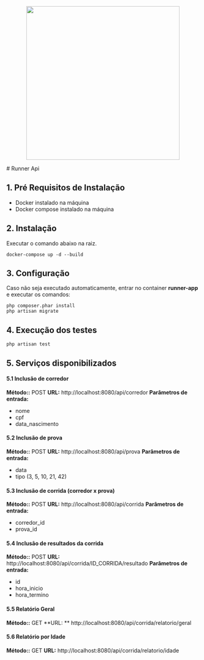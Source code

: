 <p align="center"><a href="https://laravel.com" target="_blank"><img src="https://www.flaticon.com/svg/static/icons/svg/606/606712.svg" width="400"></a></p>
# Runner Api

## 1. Pré Requisitos de Instalação

- Docker instalado na máquina
- Docker compose instalado na máquina

## 2. Instalação

Executar o comando abaixo na raiz. 

    docker-compose up -d --build 

## 3. Configuração

Caso não seja executado automaticamente, entrar no container **runner-app** e executar os comandos:

    php composer.phar install
    php artisan migrate


## 4. Execução dos testes

    php artisan test

## 5. Serviços disponibilizados

#### 5.1 Inclusão de corredor

**Método::** POST 
**URL:** http://localhost:8080/api/corredor
**Parâmetros de entrada:** 

- nome
- cpf
- data_nascimento

#### 5.2 Inclusão de prova

**Método::** POST 
**URL:** http://localhost:8080/api/prova
**Parâmetros de entrada:** 

- data
- tipo (3, 5, 10, 21, 42)

#### 5.3 Inclusão de corrida (corredor x prova)

**Método::** POST 
**URL:** http://localhost:8080/api/corrida
**Parâmetros de entrada:** 

- corredor_id
- prova_id

#### 5.4 Inclusão de resultados da corrida

**Método::** POST 
**URL:** http://localhost:8080/api/corrida/ID_CORRIDA/resultado
**Parâmetros de entrada:** 

- id
- hora_inicio
- hora_termino

#### 5.5 Relatório Geral

**Método::** GET 
**URL: ** http://localhost:8080/api/corrida/relatorio/geral

#### 5.6 Relatório por Idade

**Método::** GET 
**URL:** http://localhost:8080/api/corrida/relatorio/idade


